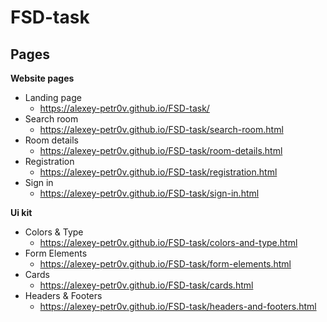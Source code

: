 # FSD-task
## Pages
**Website pages**
- Landing page
    - https://alexey-petr0v.github.io/FSD-task/
- Search room
    - https://alexey-petr0v.github.io/FSD-task/search-room.html
- Room details
    - https://alexey-petr0v.github.io/FSD-task/room-details.html
- Registration
    - https://alexey-petr0v.github.io/FSD-task/registration.html
- Sign in
    - https://alexey-petr0v.github.io/FSD-task/sign-in.html

**Ui kit**
- Colors & Type
    - https://alexey-petr0v.github.io/FSD-task/colors-and-type.html
- Form Elements
    - https://alexey-petr0v.github.io/FSD-task/form-elements.html
- Cards
    - https://alexey-petr0v.github.io/FSD-task/cards.html
- Headers & Footers
    - https://alexey-petr0v.github.io/FSD-task/headers-and-footers.html